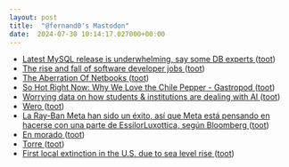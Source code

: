 ```yaml
---
layout: post
title:  "@fernand0's Mastodon"
date:  2024-07-30 10:14:17.027000+00:00
---
```

*  [Latest MySQL release is underwhelming, say some DB experts ](https://www.theregister.com/2024/07/16/mysql_9_underwhelms_community) ([toot](https://mastodon.social/@fernand0/112874910973156233))
*  [The rise and fall of software developer jobs ](https://www.axios.com/2024/07/18/rise-and-fall-of-software-developer-job) ([toot](https://mastodon.social/@fernand0/112874779007041463))
*  [The Aberration Of Netbooks ](https://atthis.link/blog/2024/10900.htm) ([toot](https://mastodon.social/@fernand0/112874580801823060))
*  [So Hot Right Now: Why We Love the Chile Pepper - Gastropod ](https://gastropod.com/so-hot-right-now-why-we-love-the-chile-pepper) ([toot](https://mastodon.social/@fernand0/112874171797547682))
*  [Worrying data on how students & institutions are dealing with AI ](https://donaldclarkplanb.blogspot.com/2024/07/worrying-data-on-how-students.htm) ([toot](https://mastodon.social/@fernand0/112873639785988368))
*  [Wero ](https://wero-wallet.eu/abou) ([toot](https://mastodon.social/@fernand0/112872863996142263))
*  [La Ray-Ban Meta han sido un éxito, así que Meta está pensando en hacerse con una parte de EssilorLuxottica, según Bloomberg ](https://www.xataka.com/empresas-y-economia/ray-ban-meta-han-sido-exito-asi-que-meta-esta-pensando-hacerse-parte-essilorluxottica-bloomber) ([toot](https://mastodon.social/@fernand0/112871113708416724))
*  [En morado ](https://avecesunafoto.wordpress.com/2024/07/29/en-morado) ([toot](https://mastodon.social/@fernand0/112871022790098277))
*  [Torre ](https://www.flickr.com/photos/fernand0/53860747539) ([toot](https://mastodon.social/@fernand0/112871016239455886))
*  [First local extinction in the U.S. due to sea level rise ](https://www.floridamuseum.ufl.edu/science/first-local-extinction-in-the-u-s-due-to-sea-level-rise) ([toot](https://mastodon.social/@fernand0/112870991745286520))
